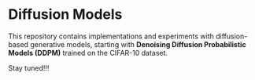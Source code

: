 # Diffusion Models

This repository contains implementations and experiments with diffusion-based generative models, starting with **Denoising Diffusion Probabilistic Models (DDPM)** trained on the CIFAR-10 dataset.

Stay tuned!!!





